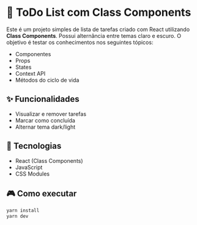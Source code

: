 # 📝 ToDo List com Class Components

Este é um projeto simples de lista de tarefas criado com React utilizando **Class Components**. Possui alternância entre temas claro e escuro. O objetivo é testar os conhecimentos nos seguintes tópicos:

- Componentes
- Props
- States
- Context API
- Métodos do ciclo de vida

## ✨ Funcionalidades

- Visualizar e remover tarefas
- Marcar como concluída
- Alternar tema dark/light

## 🚀 Tecnologias

- React (Class Components)
- JavaScript
- CSS Modules

## 🎮 Como executar

```bash
yarn install
yarn dev
